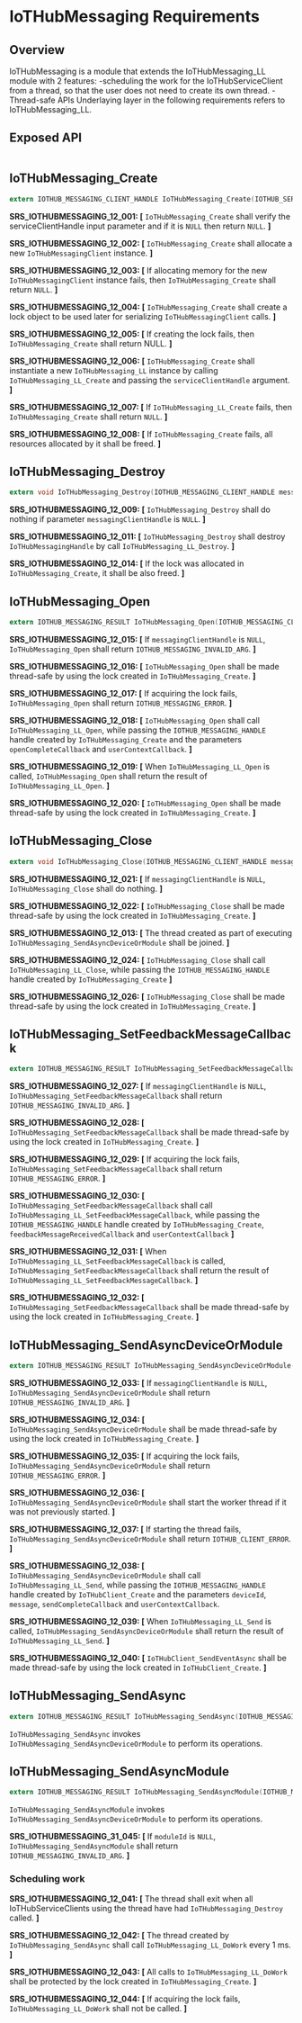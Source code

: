 ﻿# IoTHubMessaging Requirements

## Overview

IoTHubMessaging is a module that extends the IoTHubMessaging_LL module with 2 features:
-scheduling the work for the IoTHubServiceClient from a thread, so that the user does not need to create its own thread.
-Thread-safe APIs
Underlaying layer in the following requirements refers to IoTHubMessaging_LL.

## Exposed API
```c
```

## IoTHubMessaging_Create

```c 
extern IOTHUB_MESSAGING_CLIENT_HANDLE IoTHubMessaging_Create(IOTHUB_SERVICE_CLIENT_AUTH_HANDLE serviceClientHandle);
```
**SRS_IOTHUBMESSAGING_12_001: [** `IoTHubMessaging_Create` shall verify the serviceClientHandle input parameter and if it is `NULL` then return `NULL`. **]**

**SRS_IOTHUBMESSAGING_12_002: [** `IoTHubMessaging_Create` shall allocate a new `IoTHubMessagingClient` instance. **]**

**SRS_IOTHUBMESSAGING_12_003: [** If allocating memory for the new `IoTHubMessagingClient` instance fails, then `IoTHubMessaging_Create` shall return `NULL`. **]**

**SRS_IOTHUBMESSAGING_12_004: [** `IoTHubMessaging_Create` shall create a lock object to be used later for serializing `IoTHubMessagingClient` calls. **]**

**SRS_IOTHUBMESSAGING_12_005: [** If creating the lock fails, then `IoTHubMessaging_Create` shall return NULL. **]**

**SRS_IOTHUBMESSAGING_12_006: [** `IoTHubMessaging_Create` shall instantiate a new `IoTHubMessaging_LL` instance by calling `IoTHubMessaging_LL_Create` and passing the `serviceClientHandle` argument. **]**

**SRS_IOTHUBMESSAGING_12_007: [** If `IoTHubMessaging_LL_Create` fails, then `IoTHubMessaging_Create` shall return `NULL`. **]**

**SRS_IOTHUBMESSAGING_12_008: [** If `IoTHubMessaging_Create` fails, all resources allocated by it shall be freed. **]**


## IoTHubMessaging_Destroy

```c
extern void IoTHubMessaging_Destroy(IOTHUB_MESSAGING_CLIENT_HANDLE messagingClientHandle);
```
**SRS_IOTHUBMESSAGING_12_009: [** `IoTHubMessaging_Destroy` shall do nothing if parameter `messagingClientHandle` is `NULL`. **]**

**SRS_IOTHUBMESSAGING_12_011: [** `IoTHubMessaging_Destroy` shall destroy `IoTHubMessagingHandle` by call `IoTHubMessaging_LL_Destroy`. **]**

**SRS_IOTHUBMESSAGING_12_014: [** If the lock was allocated in `IoTHubMessaging_Create`, it shall be also freed. **]**


## IoTHubMessaging_Open
```c
extern IOTHUB_MESSAGING_RESULT IoTHubMessaging_Open(IOTHUB_MESSAGING_CLIENT_HANDLE messagingClientHandle, IOTHUB_OPEN_COMPLETE_CALLBACK openCompleteCallback, void* userContextCallback);
```
**SRS_IOTHUBMESSAGING_12_015: [** If `messagingClientHandle` is `NULL`, `IoTHubMessaging_Open` shall return `IOTHUB_MESSAGING_INVALID_ARG`. **]**

**SRS_IOTHUBMESSAGING_12_016: [** `IoTHubMessaging_Open` shall be made thread-safe by using the lock created in `IoTHubMessaging_Create`. **]**

**SRS_IOTHUBMESSAGING_12_017: [** If acquiring the lock fails, `IoTHubMessaging_Open` shall return `IOTHUB_MESSAGING_ERROR`. **]**

**SRS_IOTHUBMESSAGING_12_018: [** `IoTHubMessaging_Open` shall call `IoTHubMessaging_LL_Open`, while passing the `IOTHUB_MESSAGING_HANDLE` handle created by `IoTHubMessaging_Create` and the parameters `openCompleteCallback` and `userContextCallback`. **]**

**SRS_IOTHUBMESSAGING_12_019: [** When `IoTHubMessaging_LL_Open` is called, `IoTHubMessaging_Open` shall return the result of `IoTHubMessaging_LL_Open`. **]**

**SRS_IOTHUBMESSAGING_12_020: [** `IoTHubMessaging_Open` shall be made thread-safe by using the lock created in `IoTHubMessaging_Create`. **]**


## IoTHubMessaging_Close
```c
extern void IoTHubMessaging_Close(IOTHUB_MESSAGING_CLIENT_HANDLE messagingClientHandle)
```
**SRS_IOTHUBMESSAGING_12_021: [** If `messagingClientHandle` is `NULL`, `IoTHubMessaging_Close` shall do nothing. **]**

**SRS_IOTHUBMESSAGING_12_022: [** `IoTHubMessaging_Close` shall be made thread-safe by using the lock created in `IoTHubMessaging_Create`. **]**

**SRS_IOTHUBMESSAGING_12_013: [** The thread created as part of executing `IoTHubMessaging_SendAsyncDeviceOrModule` shall be joined. **]**

**SRS_IOTHUBMESSAGING_12_024: [** `IoTHubMessaging_Close` shall call `IoTHubMessaging_LL_Close`, while passing the `IOTHUB_MESSAGING_HANDLE` handle created by `IoTHubMessaging_Create` **]**

**SRS_IOTHUBMESSAGING_12_026: [** `IoTHubMessaging_Close` shall be made thread-safe by using the lock created in `IoTHubMessaging_Create`. **]**


## IoTHubMessaging_SetFeedbackMessageCallback
```c
extern IOTHUB_MESSAGING_RESULT IoTHubMessaging_SetFeedbackMessageCallback(IOTHUB_MESSAGING_CLIENT_HANDLE messagingClientHandle, IOTHUB_FEEDBACK_MESSAGE_RECEIVED_CALLBACK feedbackMessageReceivedCallback, void* userContextCallback);
```
**SRS_IOTHUBMESSAGING_12_027: [** If `messagingClientHandle` is `NULL`, `IoTHubMessaging_SetFeedbackMessageCallback` shall return `IOTHUB_MESSAGING_INVALID_ARG`. **]**

**SRS_IOTHUBMESSAGING_12_028: [** `IoTHubMessaging_SetFeedbackMessageCallback` shall be made thread-safe by using the lock created in `IoTHubMessaging_Create`. **]**

**SRS_IOTHUBMESSAGING_12_029: [** If acquiring the lock fails, `IoTHubMessaging_SetFeedbackMessageCallback` shall return `IOTHUB_MESSAGING_ERROR`. **]**

**SRS_IOTHUBMESSAGING_12_030: [** `IoTHubMessaging_SetFeedbackMessageCallback` shall call `IoTHubMessaging_LL_SetFeedbackMessageCallback`, while passing the `IOTHUB_MESSAGING_HANDLE` handle created by `IoTHubMessaging_Create`, `feedbackMessageReceivedCallback` and `userContextCallback` **]**

**SRS_IOTHUBMESSAGING_12_031: [** When `IoTHubMessaging_LL_SetFeedbackMessageCallback` is called, `IoTHubMessaging_SetFeedbackMessageCallback` shall return the result of `IoTHubMessaging_LL_SetFeedbackMessageCallback`. **]**

**SRS_IOTHUBMESSAGING_12_032: [** `IoTHubMessaging_SetFeedbackMessageCallback` shall be made thread-safe by using the lock created in `IoTHubMessaging_Create`. **]**


## IoTHubMessaging_SendAsyncDeviceOrModule
```c
extern IOTHUB_MESSAGING_RESULT IoTHubMessaging_SendAsyncDeviceOrModule(IOTHUB_MESSAGING_CLIENT_HANDLE messagingClientHandle, const char* deviceId, const char* moduleId, IOTHUB_MESSAGE_HANDLE message, IOTHUB_SEND_COMPLETE_CALLBACK sendCompleteCallback, void* userContextCallback)
```

**SRS_IOTHUBMESSAGING_12_033: [** If `messagingClientHandle` is `NULL`, `IoTHubMessaging_SendAsyncDeviceOrModule` shall return `IOTHUB_MESSAGING_INVALID_ARG`. **]**

**SRS_IOTHUBMESSAGING_12_034: [** `IoTHubMessaging_SendAsyncDeviceOrModule` shall be made thread-safe by using the lock created in `IoTHubMessaging_Create`. **]**

**SRS_IOTHUBMESSAGING_12_035: [** If acquiring the lock fails, `IoTHubMessaging_SendAsyncDeviceOrModule` shall return `IOTHUB_MESSAGING_ERROR`. **]**

**SRS_IOTHUBMESSAGING_12_036: [** `IoTHubMessaging_SendAsyncDeviceOrModule` shall start the worker thread if it was not previously started. **]**

**SRS_IOTHUBMESSAGING_12_037: [** If starting the thread fails, `IoTHubMessaging_SendAsyncDeviceOrModule` shall return `IOTHUB_CLIENT_ERROR`. **]**

**SRS_IOTHUBMESSAGING_12_038: [** `IoTHubMessaging_SendAsyncDeviceOrModule` shall call `IoTHubMessaging_LL_Send`, while passing the `IOTHUB_MESSAGING_HANDLE` handle created by `IoTHubClient_Create` and the parameters `deviceId`, `message`, `sendCompleteCallback` and `userContextCallback`.

**SRS_IOTHUBMESSAGING_12_039: [** When `IoTHubMessaging_LL_Send` is called, `IoTHubMessaging_SendAsyncDeviceOrModule` shall return the result of `IoTHubMessaging_LL_Send`. **]**

**SRS_IOTHUBMESSAGING_12_040: [** `IoTHubClient_SendEventAsync` shall be made thread-safe by using the lock created in `IoTHubClient_Create`. **]**


## IoTHubMessaging_SendAsync
```c
extern IOTHUB_MESSAGING_RESULT IoTHubMessaging_SendAsync(IOTHUB_MESSAGING_CLIENT_HANDLE messagingClientHandle, const char* deviceId, IOTHUB_MESSAGE_HANDLE message, IOTHUB_SEND_COMPLETE_CALLBACK sendCompleteCallback, void* userContextCallback)
```
`IoTHubMessaging_SendAsync` invokes `IoTHubMessaging_SendAsyncDeviceOrModule` to perform its operations.


## IoTHubMessaging_SendAsyncModule
```c
extern IOTHUB_MESSAGING_RESULT IoTHubMessaging_SendAsyncModule(IOTHUB_MESSAGING_CLIENT_HANDLE messagingClientHandle, const char* deviceId, const char* moduleId, IOTHUB_MESSAGE_HANDLE message, IOTHUB_SEND_COMPLETE_CALLBACK sendCompleteCallback, void* userContextCallback)
```
`IoTHubMessaging_SendAsyncModule` invokes `IoTHubMessaging_SendAsyncDeviceOrModule` to perform its operations.


**SRS_IOTHUBMESSAGING_31_045: [** If `moduleId` is `NULL`, `IoTHubMessaging_SendAsyncModule` shall return `IOTHUB_MESSAGING_INVALID_ARG`. **]**


### Scheduling work

**SRS_IOTHUBMESSAGING_12_041: [** The thread shall exit when all IoTHubServiceClients using the thread have had `IoTHubMessaging_Destroy` called. **]**

**SRS_IOTHUBMESSAGING_12_042: [** The thread created by `IoTHubMessaging_SendAsync` shall call `IoTHubMessaging_LL_DoWork` every 1 ms. **]**

**SRS_IOTHUBMESSAGING_12_043: [** All calls to `IoTHubMessaging_LL_DoWork` shall be protected by the lock created in `IoTHubMessaging_Create`. **]**

**SRS_IOTHUBMESSAGING_12_044: [** If acquiring the lock fails, `IoTHubMessaging_LL_DoWork` shall not be called. **]**
